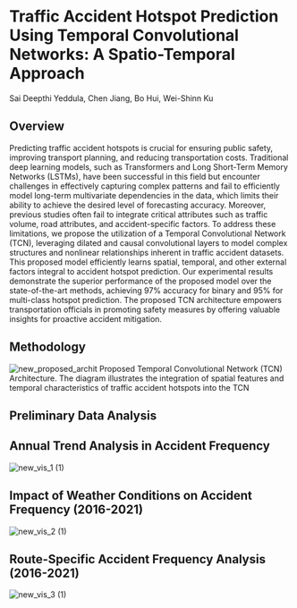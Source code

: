 # Traffic Accident Hotspot Prediction Using Temporal Convolutional Networks: A Spatio-Temporal Approach

Sai Deepthi Yeddula, Chen Jiang, Bo Hui, Wei-Shinn Ku

## Overview
Predicting traffic accident hotspots is crucial for ensuring public safety, improving transport planning, and reducing transportation costs. Traditional deep learning models, such as Transformers and Long Short-Term Memory Networks (LSTMs), have been successful in this field but encounter challenges in effectively capturing complex patterns and fail to efficiently model long-term multivariate dependencies in the data, which limits their ability to achieve the desired level of forecasting accuracy. Moreover, previous studies often fail to integrate critical attributes such as traffic volume, road attributes, and accident-specific factors. To address these limitations, we propose the utilization of a Temporal Convolutional Network (TCN),  leveraging dilated and causal convolutional layers to model complex structures and nonlinear relationships inherent in traffic accident datasets. This proposed model efficiently learns spatial, temporal, and other external factors integral to accident hotspot prediction. Our experimental results demonstrate the superior performance of the proposed model over the state-of-the-art methods, achieving 97\% accuracy for binary and 95\% for multi-class hotspot prediction. The proposed TCN architecture empowers transportation officials in promoting safety measures by offering valuable insights for proactive accident mitigation.

## Methodology
![new_proposed_archit](https://github.com/SaiDeepthiYeddula/TCN_Accident-Hotspot-Predict/assets/42706378/4cf46a45-6cd1-45ed-bfbf-5a6471dfc814)
Proposed Temporal Convolutional Network (TCN) Architecture. The diagram illustrates the integration of spatial features and temporal characteristics of traffic accident hotspots into the TCN

## Preliminary Data Analysis

## Annual Trend Analysis in Accident Frequency

![new_vis_1 (1)](https://github.com/SaiDeepthiYeddula/TCN_Accident-Hotspot-Predict/assets/42706378/897f0239-f7a6-4381-85df-ec0d5dcd086d)

## Impact of Weather Conditions on Accident Frequency (2016-2021)
![new_vis_2 (1)](https://github.com/SaiDeepthiYeddula/TCN_Accident-Hotspot-Predict/assets/42706378/e10ca293-770f-42dd-a7d7-e4a409967dc4)

## Route-Specific Accident Frequency Analysis (2016-2021)
![new_vis_3 (1)](https://github.com/SaiDeepthiYeddula/TCN_Accident-Hotspot-Predict/assets/42706378/f1181231-4289-4c69-9427-7ed31c310f16)
